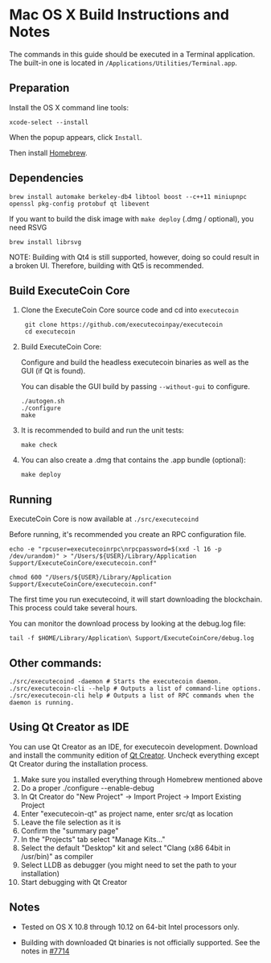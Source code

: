 Mac OS X Build Instructions and Notes
====================================
The commands in this guide should be executed in a Terminal application.
The built-in one is located in `/Applications/Utilities/Terminal.app`.

Preparation
-----------
Install the OS X command line tools:

`xcode-select --install`

When the popup appears, click `Install`.

Then install [Homebrew](https://brew.sh).

Dependencies
----------------------

    brew install automake berkeley-db4 libtool boost --c++11 miniupnpc openssl pkg-config protobuf qt libevent

If you want to build the disk image with `make deploy` (.dmg / optional), you need RSVG

    brew install librsvg

NOTE: Building with Qt4 is still supported, however, doing so could result in a broken UI. Therefore, building with Qt5 is recommended.

Build ExecuteCoin Core
------------------------

1. Clone the ExecuteCoin Core source code and cd into `executecoin`

        git clone https://github.com/executecoinpay/executecoin
        cd executecoin

2.  Build ExecuteCoin Core:

    Configure and build the headless executecoin binaries as well as the GUI (if Qt is found).

    You can disable the GUI build by passing `--without-gui` to configure.

        ./autogen.sh
        ./configure
        make

3.  It is recommended to build and run the unit tests:

        make check

4.  You can also create a .dmg that contains the .app bundle (optional):

        make deploy

Running
-------

ExecuteCoin Core is now available at `./src/executecoind`

Before running, it's recommended you create an RPC configuration file.

    echo -e "rpcuser=executecoinrpc\nrpcpassword=$(xxd -l 16 -p /dev/urandom)" > "/Users/${USER}/Library/Application Support/ExecuteCoinCore/executecoin.conf"

    chmod 600 "/Users/${USER}/Library/Application Support/ExecuteCoinCore/executecoin.conf"

The first time you run executecoind, it will start downloading the blockchain. This process could take several hours.

You can monitor the download process by looking at the debug.log file:

    tail -f $HOME/Library/Application\ Support/ExecuteCoinCore/debug.log

Other commands:
-------

    ./src/executecoind -daemon # Starts the executecoin daemon.
    ./src/executecoin-cli --help # Outputs a list of command-line options.
    ./src/executecoin-cli help # Outputs a list of RPC commands when the daemon is running.

Using Qt Creator as IDE
------------------------
You can use Qt Creator as an IDE, for executecoin development.
Download and install the community edition of [Qt Creator](https://www.qt.io/download/).
Uncheck everything except Qt Creator during the installation process.

1. Make sure you installed everything through Homebrew mentioned above
2. Do a proper ./configure --enable-debug
3. In Qt Creator do "New Project" -> Import Project -> Import Existing Project
4. Enter "executecoin-qt" as project name, enter src/qt as location
5. Leave the file selection as it is
6. Confirm the "summary page"
7. In the "Projects" tab select "Manage Kits..."
8. Select the default "Desktop" kit and select "Clang (x86 64bit in /usr/bin)" as compiler
9. Select LLDB as debugger (you might need to set the path to your installation)
10. Start debugging with Qt Creator

Notes
-----

* Tested on OS X 10.8 through 10.12 on 64-bit Intel processors only.

* Building with downloaded Qt binaries is not officially supported. See the notes in [#7714](https://github.com/bitcoin/bitcoin/issues/7714)
